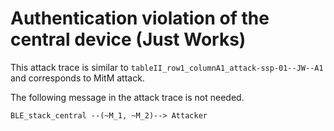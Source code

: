 # Authentication violation of the central device (Just Works)

This attack trace is similar to `tableII_row1_columnA1_attack-ssp-01--JW--A1` and corresponds to MitM attack.

The following message in the attack trace is not needed.
```
BLE_stack_central --(~M_1, ~M_2)--> Attacker
```